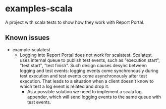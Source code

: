 # examples-scala
A project with scala tests to show how they work with Report Portal.
## Known issues
* example-scalatest
  * Logging into Report Portal does not work for scalatest. Scalatest uses internal 
queue to publish test events, such as "execution start", "test start", "test finish".
Such design causes desync between logging and test events: logging events come
synchronously during test execution and test events come asynchronously after test 
execution. That leads to a situation when a client doesn't know to which test a log
event is related and drop it. 
    * As a possible solution we need to implement a scala log appender, which will
  send logging events to the same queue with test events.
